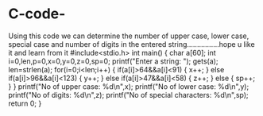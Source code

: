 # C-code-
Using this code we can determine the number of upper case, lower case, special case and number of digits in the entered string................hope u like it and learn from it
#include<stdio.h>
int main()
{
	char a[60];
	int i=0,len,p=0,x=0,y=0,z=0,sp=0;
	printf("Enter a string: ");
	gets(a);
	len=strlen(a);
	for(i=0;i<len;i++)
	{
		if(a[i]>64&&a[i]<91)
		{
			x++;
		}
		else if(a[i]>96&&a[i]<123)
		{
			y++;
		}
		else if(a[i]>47&&a[i]<58)
		{
			z++;
		}
			else
		{
			sp++;
		}
	}
	printf("No of upper case: %d\n",x);
	printf("No of lower case: %d\n",y);
	printf("No of digits: %d\n",z);
	printf("No of special characters: %d\n",sp);
	return 0;
}	
